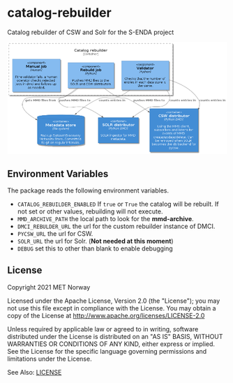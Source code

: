 # catalog-rebuilder

Catalog rebuilder of CSW and Solr for the S-ENDA project

![Catalog rebuilder component diagram](rebuilder-component-diagram.png)

## Environment Variables

The package reads the following environment variables.

* `CATALOG_REBUILDER_ENABLED` If `true` or `True` the catalog will be rebuilt. If not set or other values, rebuilding will not execute.
* `MMD_ARCHIVE_PATH` the local path to look for the **mmd-archive**.
* `DMCI_REBULDER_URL` the url for the custom rebuilder instance of DMCI.
* `PYCSW_URL` the url for CSW.
* `SOLR_URL` the url for Solr. (**Not needed at this moment**)
* `DEBUG` set this to other than blank to enable debugging



## License

Copyright 2021 MET Norway

Licensed under the Apache License, Version 2.0 (the "License"); you may not use this file except in
compliance with the License. You may obtain a copy of the License at
http://www.apache.org/licenses/LICENSE-2.0

Unless required by applicable law or agreed to in writing, software distributed under the License
is distributed on an "AS IS" BASIS, WITHOUT WARRANTIES OR CONDITIONS OF ANY KIND, either express or
implied. See the License for the specific language governing permissions and limitations under the
License.

See Also: [LICENSE](https://raw.githubusercontent.com/metno/catalog-rebuilder/main/LICENSE)
